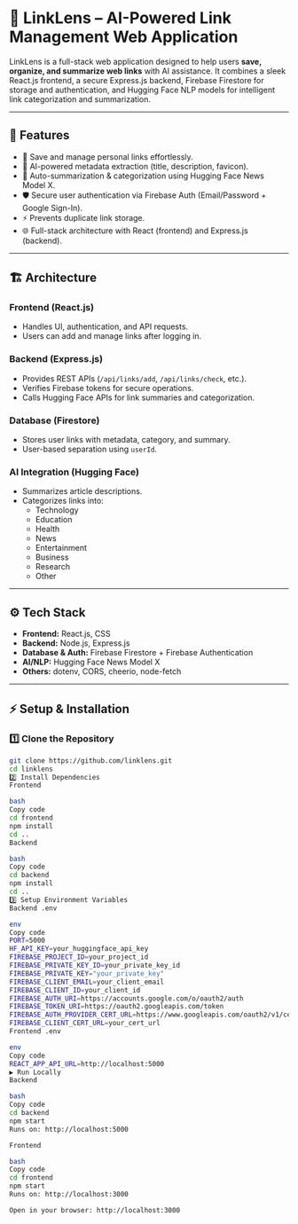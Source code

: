 # 📌 LinkLens – AI-Powered Link Management Web Application

LinkLens is a full-stack web application designed to help users **save, organize, and summarize web links** with AI assistance. It combines a sleek React.js frontend, a secure Express.js backend, Firebase Firestore for storage and authentication, and Hugging Face NLP models for intelligent link categorization and summarization.

---

## 🚀 Features

- 🔗 Save and manage personal links effortlessly.
- 🤖 AI-powered metadata extraction (title, description, favicon).
- 📰 Auto-summarization & categorization using Hugging Face News Model X.
- 🛡️ Secure user authentication via Firebase Auth (Email/Password + Google Sign-In).
- ⚡ Prevents duplicate link storage.
- 🌐 Full-stack architecture with React (frontend) and Express.js (backend).

---

## 🏗️ Architecture

### Frontend (React.js)
- Handles UI, authentication, and API requests.
- Users can add and manage links after logging in.

### Backend (Express.js)
- Provides REST APIs (`/api/links/add`, `/api/links/check`, etc.).
- Verifies Firebase tokens for secure operations.
- Calls Hugging Face APIs for link summaries and categorization.

### Database (Firestore)
- Stores user links with metadata, category, and summary.
- User-based separation using `userId`.

### AI Integration (Hugging Face)
- Summarizes article descriptions.
- Categorizes links into:
  - Technology
  - Education
  - Health
  - News
  - Entertainment
  - Business
  - Research
  - Other

---

## ⚙️ Tech Stack

- **Frontend:** React.js, CSS
- **Backend:** Node.js, Express.js
- **Database & Auth:** Firebase Firestore + Firebase Authentication
- **AI/NLP:** Hugging Face News Model X
- **Others:** dotenv, CORS, cheerio, node-fetch

---

## ⚡ Setup & Installation

### 1️⃣ Clone the Repository
```bash
git clone https://github.com/linklens.git
cd linklens
2️⃣ Install Dependencies
Frontend

bash
Copy code
cd frontend
npm install
cd ..
Backend

bash
Copy code
cd backend
npm install
cd ..
3️⃣ Setup Environment Variables
Backend .env

env
Copy code
PORT=5000
HF_API_KEY=your_huggingface_api_key
FIREBASE_PROJECT_ID=your_project_id
FIREBASE_PRIVATE_KEY_ID=your_private_key_id
FIREBASE_PRIVATE_KEY="your_private_key"
FIREBASE_CLIENT_EMAIL=your_client_email
FIREBASE_CLIENT_ID=your_client_id
FIREBASE_AUTH_URI=https://accounts.google.com/o/oauth2/auth
FIREBASE_TOKEN_URI=https://oauth2.googleapis.com/token
FIREBASE_AUTH_PROVIDER_CERT_URL=https://www.googleapis.com/oauth2/v1/certs
FIREBASE_CLIENT_CERT_URL=your_cert_url
Frontend .env

env
Copy code
REACT_APP_API_URL=http://localhost:5000
▶️ Run Locally
Backend

bash
Copy code
cd backend
npm start
Runs on: http://localhost:5000

Frontend

bash
Copy code
cd frontend
npm start
Runs on: http://localhost:3000

Open in your browser: http://localhost:3000
